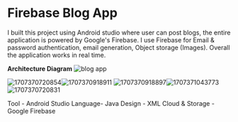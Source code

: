 # Firebase Blog App
I built this project using Android studio where user can post blogs, the entire application is powered by Google's Firebase. I use Firebase for Email & password authentication, email generation, Object storage (Images). Overall the application works in real time.

**Architecture Diagram**
![blog app](https://github.com/Arunrowan-70/Blog-App/assets/85307660/d34587df-43bd-4c11-a11c-d134ec991dca)

![1707370720854](https://github.com/Arunrowan-70/Blog-App/assets/85307660/5093764d-564e-4e77-8add-d514bb99b9ab)![1707370918911](https://github.com/Arunrowan-70/Blog-App/assets/85307660/ec54c535-98b7-4624-a032-10514e2adbcd)
![1707370918897](https://github.com/Arunrowan-70/Blog-App/assets/85307660/a96ed4d4-79aa-46ed-92aa-fff1ac4f2503)![1707371043773](https://github.com/Arunrowan-70/Blog-App/assets/85307660/d0cbcf7f-17a9-401b-bdf3-bc9b932136e9)
![1707370720831](https://github.com/Arunrowan-70/Blog-App/assets/85307660/35e3cf51-ea9c-4f4c-9837-2d19bf6e90b9)


Tool - Android Studio
Language- Java
Design - XML
Cloud & Storage - Google Firebase
